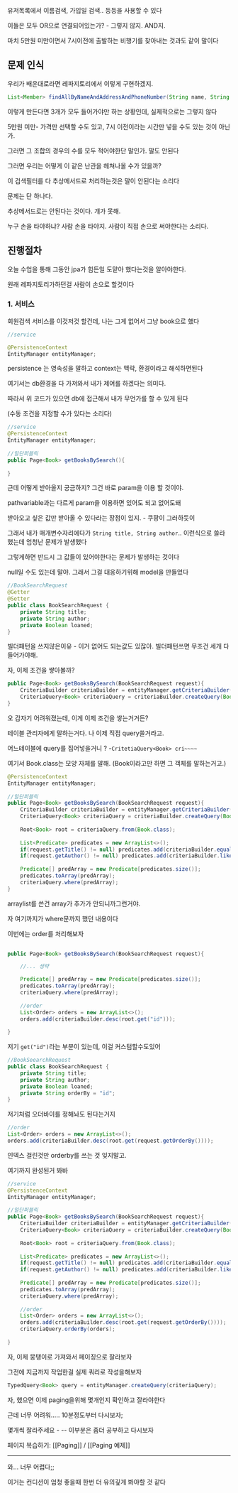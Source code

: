 유저목록에서 이름검색, 가입일 검색.. 등등을 사용할 수 있다

이들은 모두 OR으로 연결되어있는가? - 그렇지 않지. AND지.

마치 5만원 미만이면서 7시이전에 출발하는 비행기를 찾아내는 것과도 같이 말이다


## 문제 인식

우리가 배운대로라면 레파지토리에서 이렇게 구현하겠지.

```java
List<Member> findAllByNameAndAddressAndPhoneNumber(String name, String addres, String phoneNumber);
```

이렇게 만든다면 3개가 모두 들어가야만 하는 상황인데, 실제적으로는 그렇지 않다

5만원 미만- 가격만 선택할 수도 있고, 7시 이전이라는 시간만 넣을 수도 있는 것이 아닌가. 

그러면 그 조합의 경우의 수를 모두 적어야한단 말인가. 말도 안된다

그러면 우리는 어떻게 이 같은 난관을 헤쳐나올 수가 있을까?

이 검색필터를 다 추상메서드로 처리하는것은 말이 안된다는 소리다


문제는 단 하나다.

추상메서드로는 안된다는 것이다. 걔가 못해. 

누구 손을 타야하냐? 사람 손을 타야지. 사람이 직접 손으로 써야한다는 소리다.



## 진행절차

오늘 수업을 통해 그동안 jpa가 힘든일 도맡아 했다는것을 알아야한다.

원래 레파지토리가하던걸 사람이 손으로 할것이다

### 1. 서비스

회원검색 서비스를 이것저것 할건데, 나는 그게 없어서 그냥 book으로 했다

```java
//service

@PersistenceContext  
EntityManager entityManager;
```

persistence 는 영속성을 말하고 context는 맥락, 환경이라고 해석하면된다

여기서는 db환경을 다 가져와서 내가 제어를 하겠다는 의미다.

따라서 위 코드가 있으면 db에 접근해서 내가 무언가를 할 수 있게 된다 

(수동 조건을 지정할 수가 있다는 소리다)

```java
//service
@PersistenceContext  
EntityManager entityManager;  
  
//일단퍼블릭  
public Page<Book> getBooksBySearch(){  
      
}
```

근데 어떻게 받아올지 궁금하지? 그건 바로 param을 이용 할 것이야.

pathvariable과는 다르게 param을 이용하면 있어도 되고 없어도돼

받아오고 싶은 값만 받아올 수 있다라는 장점이 있지. - 쿠팡이 그러하듯이

그래서 내가 매개변수자리에다가  `String title, String author`.. 이런식으로 쓸라했는데 엄청난 문제가 발생했다

그렇게하면 반드시 그 값들이 있어야한다는 문제가 발생하는 것이다

null일 수도 있는데 말야. 그래서 그걸 대응하기위해 model을 만들었다

```java
//BookSearchRequest
@Getter  
@Setter  
public class BookSearchRequest {  
    private String title;  
    private String author;  
    private Boolean loaned;  
}
```

빌더패턴을 쓰지않은이유 - 이거 없어도 되는값도 있잖아. 빌더패턴쓰면 무조건 세개 다 들어가야해.

자, 이제 조건을 쌓아볼까?

```java
public Page<Book> getBooksBySearch(BookSearchRequest request){  
    CriteriaBuilder criteriaBuilder = entityManager.getCriteriaBuilder();  
    CriteriaQuery<Book> criteriaQuery = criteriaBuilder.createQuery(Book.class); 
}
```

오 갑자기 어려워졌는데, 이게 이제 조건을 쌓는거거든?

테이블 관리자에게 말하는거다. 나 이제 직접 query쓸거라고.

어느테이블에 query를 집어넣을거니 ? -`CritetiaQuery<Book> cri~~~~`

여기서 Book.class는 모양 자체를 말해. (Book이라고만 하면 그 객체를 말하는거고.)

```java
@PersistenceContext  
EntityManager entityManager;  
  
//일단퍼블릭  
public Page<Book> getBooksBySearch(BookSearchRequest request){  
    CriteriaBuilder criteriaBuilder = entityManager.getCriteriaBuilder();  
    CriteriaQuery<Book> criteriaQuery = criteriaBuilder.createQuery(Book.class);  
  
    Root<Book> root = criteriaQuery.from(Book.class);  
  
    List<Predicate> predicates = new ArrayList<>();  
    if(request.getTitle() != null) predicates.add(criteriaBuilder.equal(root.get("title"), request.getTitle()));  
    if(request.getAuthor() != null) predicates.add(criteriaBuilder.like(root.get("author"), '%'+request.getAuthor()+ '%'));  
  
    Predicate[] predArray = new Predicate[predicates.size()];  
    predicates.toArray(predArray);  
    criteriaQuery.where(predArray);  
}
```

arraylist를 쓴건 array가 추가가 안되니까그런거야.




자 여기까지가 where문까지 했던 내용이다

이번에는 order를 처리해보자

```java
 
public Page<Book> getBooksBySearch(BookSearchRequest request){  

	//... 생략

    Predicate[] predArray = new Predicate[predicates.size()];  
    predicates.toArray(predArray);  
    criteriaQuery.where(predArray);  
  
    //order  
    List<Order> orders = new ArrayList<>();  
    orders.add(criteriaBuilder.desc(root.get("id")));  
  
}
```

저기 `get("id")`라는 부분이 있는데, 이걸 커스텀할수도있어

```java
//BookSeearchRequest
public class BookSearchRequest {  
    private String title;  
    private String author;  
    private Boolean loaned;  
    private String orderBy = "id";  
}
```

저기처럼 오더바이를 정해놔도 된다는거지

```java
//order  
List<Order> orders = new ArrayList<>();  
orders.add(criteriaBuilder.desc(root.get(request.getOrderBy())));
```

인덱스 걸린것만 orderby를 쓰는 것 잊지말고.

여기까지 완성된거 봐바


```java
//service
@PersistenceContext  
EntityManager entityManager;  
  
//일단퍼블릭  
public Page<Book> getBooksBySearch(BookSearchRequest request){  
    CriteriaBuilder criteriaBuilder = entityManager.getCriteriaBuilder();  
    CriteriaQuery<Book> criteriaQuery = criteriaBuilder.createQuery(Book.class);  
  
    Root<Book> root = criteriaQuery.from(Book.class);  
  
    List<Predicate> predicates = new ArrayList<>();  
    if(request.getTitle() != null) predicates.add(criteriaBuilder.equal(root.get("title"), request.getTitle()));  
    if(request.getAuthor() != null) predicates.add(criteriaBuilder.like(root.get("author"), '%'+request.getAuthor()+ '%'));  
  
    Predicate[] predArray = new Predicate[predicates.size()];  
    predicates.toArray(predArray);  
    criteriaQuery.where(predArray);  
  
    //order  
    List<Order> orders = new ArrayList<>();  
    orders.add(criteriaBuilder.desc(root.get(request.getOrderBy())));  
    criteriaQuery.orderBy(orders);
  
}
```



자, 이제 뭉탱이로 가져와서 페이징으로 잘라보자

그전에 지금까지 작업한걸 실제 쿼리로 작성을해보자

```java
TypedQuery<Book> query = entityManager.createQuery(criteriaQuery);
```


자, 했으면 이제 paging을위해 몇개인지 확인하고 잘라야한다

근데 너무 어려워..... 10분정도부터 다시보자;

몇개씩 잘라주세요 - -- 이부분은 좀더 공부하고 다시보자 

페이지 복습하기: [[Paging]] / [[Paging 예제]]

---


와... 너무 어렵다;;

이거는 컨디션이 엄청 좋을때 한번 더 유의깊게 봐야할 것 같다

